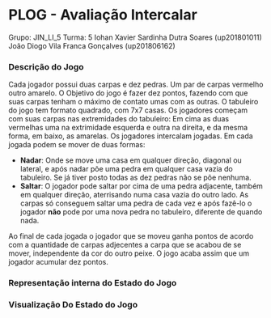 # PLOG - Avaliação Intercalar

Grupo: JIN_LI_5
Turma: 5
Iohan Xavier Sardinha Dutra Soares (up201801011)
João Diogo Vila Franca Gonçalves (up201806162)

### Descrição do Jogo

Cada jogador possui duas carpas e dez pedras. Um par de carpas vermelho outro amarelo.
O Objetivo do jogo é fazer dez pontos, fazendo com que suas carpas tenham o máximo de contato umas com as outras.
O tabuleiro do jogo tem formato quadrado, com 7x7 casas.
Os jogadores começam com suas carpas nas extremidades do tabuleiro: Em cima as duas vermelhas uma na extrimidade esquerda e outra na direita, e da mesma forma, em baixo, as amarelas.
Os jogadores intercalam jogadas.
Em cada jogada podem se mover de duas formas:

- **Nadar**: Onde se move uma casa em qualquer direção, diagonal ou lateral, e após nadar põe uma pedra em qualquer casa vazia do tabuleiro. Se já tiver posto todas as dez pedras não se põe nenhuma.
- **Saltar**: O jogador pode saltar por cima de uma pedra adjacente, também em qualquer direção, aterrisando numa casa vazia do outro lado. As carpas só conseguem saltar uma pedra de cada vez e após fazê-lo o jogador **não** pode por uma nova pedra no tabuleiro, diferente de quando nada.

Ao final de cada jogada o jogador que se moveu ganha pontos de acordo com a quantidade de carpas adjecentes a carpa que se acabou de se mover, independente da cor do outro peixe.
O jogo acaba assim que um jogador acumular dez pontos.

### Representação interna do Estado do Jogo

### Visualização Do Estado do Jogo

